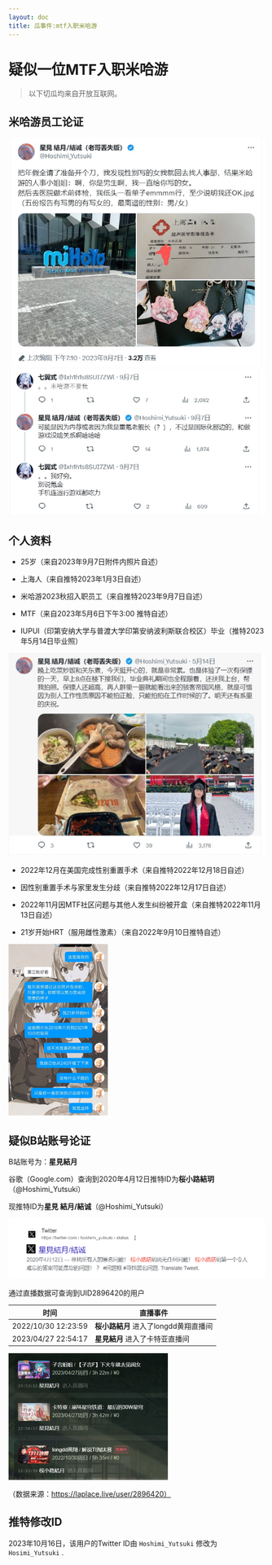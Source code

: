 ```yaml
---
layout: doc
title: 瓜事件:mtf入职米哈游
---
```

# 疑似一位MTF入职米哈游
> 以下切瓜均来自开放互联网。

## 米哈游员工论证

<img src="./米哈游员工1.jpg"  />





<img src="./米哈游员工2.jpg" style="zoom: 67%;" />



## 个人资料

+ 25岁（来自2023年9月7日附件内照片自述）

+ 上海人（来自推特2023年1月3日自述）

+ 米哈游2023秋招入职员工（来自推特2023年9月7日自述）

+ MTF（来自2023年5月6日下午3:00 推特自述）

+ IUPUI（印第安纳大学与普渡大学印第安纳波利斯联合校区）毕业（推特2023年5月14日毕业照）

<img src="./毕业学校.jpg" style="zoom:67%;" />

+ 2022年12月在美国完成性别重置手术（来自推特2022年12月18日自述）
+ 因性别重置手术与家里发生分歧（来自推特2022年12月17日自述）

+ 2022年11月因MTF社区问题与其他人发生纠纷被开盒（来自推特2022年11月13日自述）

+ 21岁开始HRT（服用雌性激素）（来自2022年9月10日推特自述）

<img src="./4.jpg" style="zoom:33%;" />



## 疑似B站账号论证

B站账号为：**星見結月**

谷歌（Google.com）查询到2020年4月12日推特ID为**桜小路結玥**（@Hoshimi_Yutsuki）

现推特ID为**星見 結月/結诚**（@Hoshimi_Yutsuki）

<img src="./推特旧ID和新ID.png" style="zoom:67%;" />

通过直播数据可查询到UID2896420的用户

| 时间                | 直播事件                              |
| ------------------- | ------------------------------------- |
| 2022/10/30 12:23:59 | **桜小路結月** 进入了longdd黄翔直播间 |
| 2023/04/27 22:54:17 | **星見結月** 进入了卡特亚直播间       |

<img src="./B站成分和旧ID.png" style="zoom:50%;" />

（数据来源：https://laplace.live/user/2896420）

## 推特修改ID
2023年10月16日，该用户的Twitter ID由 `Hoshimi_Yutsuki` 修改为 `Hosimi_Yutsuki` .